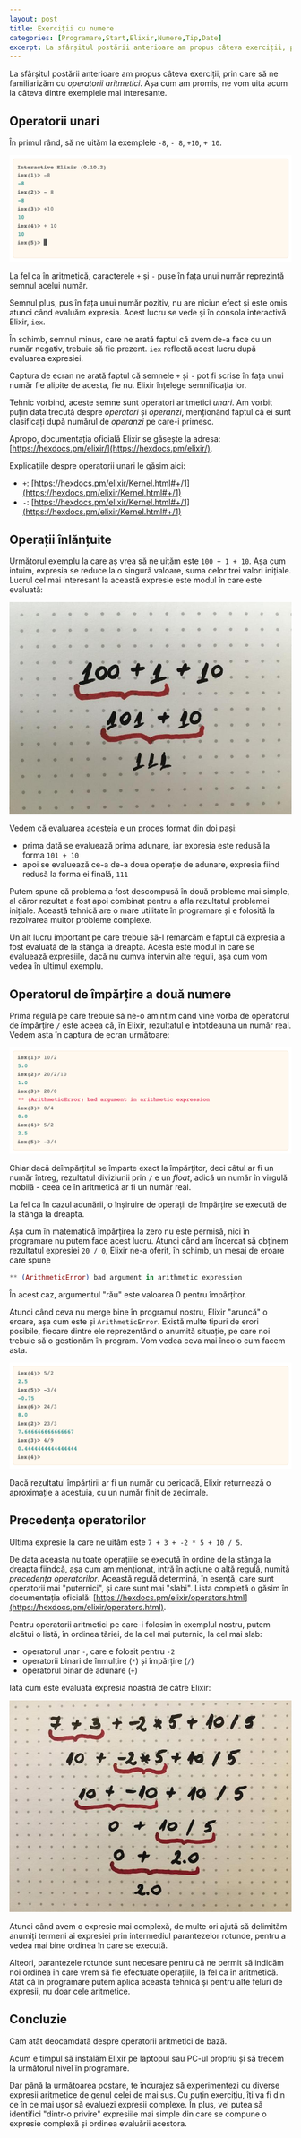 ```yaml
---
layout: post
title: Exerciții cu numere
categories: [Programare,Start,Elixir,Numere,Tip,Date]
excerpt: La sfârșitul postării anterioare am propus câteva exerciții, prin care să ne familiarizăm cu operatorii aritmetici. Așa cum am promis, ne vom uita acum la câteva dintre exemplele mai interesante.
---
```


La sfârșitul postării anterioare am propus câteva exerciții, prin care să ne familiarizăm cu *operatorii aritmetici*. Așa cum am promis, ne vom uita acum la câteva dintre exemplele mai interesante.

## Operatorii unari

În primul rând, să ne uităm la exemplele `-8`, `- 8`, `+10`, `+ 10`.

![Operatorii unari plus și minus](/images/lesson-003/plus-minus.png "Operatorii unari plus și minus")

La fel ca în aritmetică, caracterele `+` și `-` puse în fața unui număr reprezintă semnul acelui număr.

Semnul plus, pus în fața unui număr pozitiv, nu are niciun efect și este omis atunci când evaluăm expresia. Acest lucru se vede și în consola interactivă Elixir, `iex`.

În schimb, semnul minus, care ne arată faptul că avem de-a face cu un număr negativ, trebuie să fie prezent. `iex` reflectă acest lucru după evaluarea expresiei.

Captura de ecran ne arată faptul că semnele `+` și `-` pot fi scrise în fața unui număr fie alipite de acesta, fie nu. Elixir înțelege semnificația lor.

Tehnic vorbind, aceste semne sunt operatori aritmetici *unari*. Am vorbit puțin data trecută despre *operatori* și *operanzi*, menționând faptul că ei sunt clasificați după numărul de *operanzi* pe care-i primesc.

Apropo, documentația oficială Elixir se găsește la adresa: [https://hexdocs.pm/elixir/](https://hexdocs.pm/elixir/).

Explicațiile despre operatorii unari le găsim aici:
- `+`: [https://hexdocs.pm/elixir/Kernel.html#+/1](https://hexdocs.pm/elixir/Kernel.html#+/1)
- `-`: [https://hexdocs.pm/elixir/Kernel.html#+/1](https://hexdocs.pm/elixir/Kernel.html#+/1)

## Operații înlănțuite

Următorul exemplu la care aș vrea să ne uităm este `100 + 1 + 10`. Așa cum intuim, expresia se reduce la o singură valoare, suma celor trei valori inițiale. Lucrul cel mai interesant la această expresie este modul în care este evaluată:

![Evaluarea unei expresii cu trei operanzi](/images/lesson-003/100+1+10.jpg "Evaluarea unei expresii cu trei operanzi")

Vedem că evaluarea acesteia e un proces format din doi pași:
- prima dată se evaluează prima adunare, iar expresia este redusă la forma `101 + 10`
- apoi se evaluează ce-a de-a doua operație de adunare, expresia fiind redusă la forma ei finală, `111`

Putem spune că problema a fost descompusă în două probleme mai simple, al căror rezultat a fost apoi combinat pentru a afla rezultatul problemei inițiale. Această tehnică are o mare utilitate în programare și e folosită la rezolvarea multor probleme complexe.

Un alt lucru important pe care trebuie să-l remarcăm e faptul că expresia a fost evaluată de la stânga la dreapta. Acesta este modul în care se evaluează expresiile, dacă nu cumva intervin alte reguli, așa cum vom vedea în ultimul exemplu.

## Operatorul de împărțire a două numere

Prima regulă pe care trebuie să ne-o amintim când vine vorba de operatorul de împărțire `/` este aceea că, în Elixir, rezultatul e întotdeauna un număr real. Vedem asta în captura de ecran următoare:

![Operatorul de împărțire](/images/lesson-003/division.png "Operatorul de împărțire")

Chiar dacă deîmpărțitul se împarte exact la împărțitor, deci câtul ar fi un număr întreg, rezultatul diviziunii prin `/` e un *float*, adică un număr în virgulă mobilă - ceea ce în aritmetică ar fi un număr real.

La fel ca în cazul adunării, o înșiruire de operații de împărțire se execută de la stânga la dreapta.

Așa cum în matematică împărțirea la zero nu este permisă, nici în programare nu putem face acest lucru. Atunci când am încercat să obținem rezultatul expresiei `20 / 0`, Elixir ne-a oferit, în schimb, un mesaj de eroare care spune

```elixir
** (ArithmeticError) bad argument in arithmetic expression
```

În acest caz, argumentul "rău" este valoarea 0 pentru împărțitor.

Atunci când ceva nu merge bine în programul nostru, Elixir "aruncă" o eroare, așa cum este și `ArithmeticError`. Există multe tipuri de erori posibile, fiecare dintre ele reprezentând o anumită situație, pe care noi trebuie să o gestionăm în program. Vom vedea ceva mai încolo cum facem asta.

![Numere cu perioadă](/images/lesson-003/periodic-number.png "Numere cu perioadă")

Dacă rezultatul împărțirii ar fi un număr cu perioadă, Elixir returnează o aproximație a acestuia, cu un număr finit de zecimale.

## Precedența operatorilor

Ultima expresie la care ne uităm este `7 + 3 + -2 * 5 + 10 / 5`.

De data aceasta nu toate operațiile se execută în ordine de la stânga la dreapta fiindcă, așa cum am menționat, intră în acțiune o altă regulă, numită *precedența operatorilor*. Această regulă determină, în esență, care sunt operatorii mai "puternici", și care sunt mai "slabi". Lista completă o găsim în documentația oficială: [https://hexdocs.pm/elixir/operators.html](https://hexdocs.pm/elixir/operators.html).

Pentru operatorii aritmetici pe care-i folosim în exemplul nostru, putem alcătui o listă, în ordinea tăriei, de la cel mai puternic, la cel mai slab:
- operatorul unar `-`, care e folosit pentru `-2`
- operatorii binari de înmulțire (`*`) și împărțire (`/`)
- operatorul binar de adunare (`+`)

Iată cum este evaluată expresia noastră de către Elixir:

![Evaluarea expresiei aritmetice](/images/lesson-003/arithmetic-expression-evaluation.jpg "Evaluarea expresiei aritmetice")

Atunci când avem o expresie mai complexă, de multe ori ajută să delimităm anumiți termeni ai expresiei prin intermediul parantezelor rotunde, pentru a vedea mai bine ordinea în care se execută.

Alteori, parantezele rotunde sunt necesare pentru că ne permit să indicăm noi ordinea în care vrem să fie efectuate operațiile, la fel ca în aritmetică. Atât că în programare putem aplica această tehnică și pentru alte feluri de expresii, nu doar cele aritmetice.

## Concluzie

Cam atât deocamdată despre operatorii aritmetici de bază.

Acum e timpul să instalăm Elixir pe laptopul sau PC-ul propriu și să trecem la următorul nivel în programare.

Dar până la următoarea postare, te încurajez să experimentezi cu diverse expresii aritmetice de genul celei de mai sus. Cu puțin exercițiu, îți va fi din ce în ce mai ușor să evaluezi expresii complexe. În plus, vei putea să identifici "dintr-o privire" expresiile mai simple din care se compune o expresie complexă și ordinea evaluării acestora.
